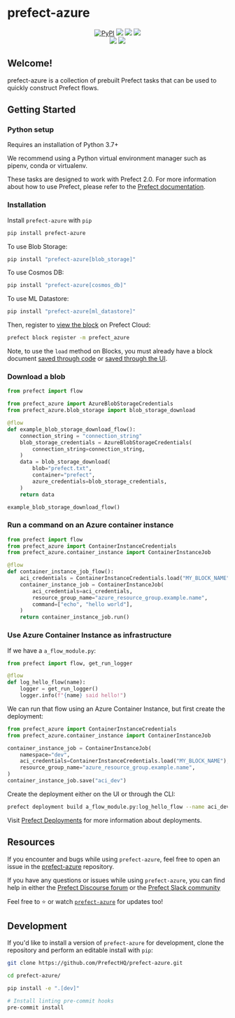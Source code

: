 # prefect-azure

<p align="center">
    <a href="https://pypi.python.org/pypi/prefect-azure/" alt="PyPI version">
        <img alt="PyPI" src="https://img.shields.io/pypi/v/prefect-azure?color=0052FF&labelColor=090422"></a>
    <a href="https://github.com/PrefectHQ/prefect-azure/" alt="Stars">
        <img src="https://img.shields.io/github/stars/PrefectHQ/prefect-azure?color=0052FF&labelColor=090422" /></a>
    <a href="https://pepy.tech/badge/prefect-azure/" alt="Downloads">
        <img src="https://img.shields.io/pypi/dm/prefect-azure?color=0052FF&labelColor=090422" /></a>
    <a href="https://github.com/PrefectHQ/prefect-azure/pulse" alt="Activity">
        <img src="https://img.shields.io/github/commit-activity/m/PrefectHQ/prefect-azure?color=0052FF&labelColor=090422" /></a>
    <br>
    <a href="https://prefect-community.slack.com" alt="Slack">
        <img src="https://img.shields.io/badge/slack-join_community-red.svg?color=0052FF&labelColor=090422&logo=slack" /></a>
    <a href="https://discourse.prefect.io/" alt="Discourse">
        <img src="https://img.shields.io/badge/discourse-browse_forum-red.svg?color=0052FF&labelColor=090422&logo=discourse" /></a>
</p>

## Welcome!

prefect-azure is a collection of prebuilt Prefect tasks that can be used to quickly construct Prefect flows.

## Getting Started

### Python setup

Requires an installation of Python 3.7+

We recommend using a Python virtual environment manager such as pipenv, conda or virtualenv.

These tasks are designed to work with Prefect 2.0. For more information about how to use Prefect, please refer to the [Prefect documentation](https://orion-docs.prefect.io/).

### Installation

Install `prefect-azure` with `pip`

```bash
pip install prefect-azure
```

To use Blob Storage:
```bash
pip install "prefect-azure[blob_storage]"
```

To use Cosmos DB:
```bash
pip install "prefect-azure[cosmos_db]"
```

To use ML Datastore:
```bash
pip install "prefect-azure[ml_datastore]"
```

Then, register to [view the block](https://orion-docs.prefect.io/ui/blocks/) on Prefect Cloud:

```bash
prefect block register -m prefect_azure
```

Note, to use the `load` method on Blocks, you must already have a block document [saved through code](https://orion-docs.prefect.io/concepts/blocks/#saving-blocks) or [saved through the UI](https://orion-docs.prefect.io/ui/blocks/).

### Download a blob

```python
from prefect import flow

from prefect_azure import AzureBlobStorageCredentials
from prefect_azure.blob_storage import blob_storage_download

@flow
def example_blob_storage_download_flow():
    connection_string = "connection_string"
    blob_storage_credentials = AzureBlobStorageCredentials(
        connection_string=connection_string,
    )
    data = blob_storage_download(
        blob="prefect.txt",
        container="prefect",
        azure_credentials=blob_storage_credentials,
    )
    return data

example_blob_storage_download_flow()
```

### Run a command on an Azure container instance

```python
from prefect import flow
from prefect_azure import ContainerInstanceCredentials
from prefect_azure.container_instance import ContainerInstanceJob

@flow
def container_instance_job_flow():
    aci_credentials = ContainerInstanceCredentials.load("MY_BLOCK_NAME")
    container_instance_job = ContainerInstanceJob(
        aci_credentials=aci_credentials,
        resource_group_name="azure_resource_group.example.name",
        command=["echo", "hello world"],
    )
    return container_instance_job.run()
```

### Use Azure Container Instance as infrastructure

If we have a `a_flow_module.py`:

```python
from prefect import flow, get_run_logger

@flow
def log_hello_flow(name):
    logger = get_run_logger()
    logger.info(f"{name} said hello!")
```

We can run that flow using an Azure Container Instance, but first create the deployment:

```python
from prefect_azure import ContainerInstanceCredentials
from prefect_azure.container_instance import ContainerInstanceJob

container_instance_job = ContainerInstanceJob(
    namespace="dev",
    aci_credentials=ContainerInstanceCredentials.load("MY_BLOCK_NAME"),
    resource_group_name="azure_resource_group.example.name",
)
container_instance_job.save("aci_dev")
```

Create the deployment either on the UI or through the CLI:
```bash
prefect deployment build a_flow_module.py:log_hello_flow --name aci_dev -ib container-instance-job/aci_dev
```

Visit [Prefect Deployments](https://docs.prefect.io/tutorials/deployments/) for more information about deployments.


## Resources

If you encounter and bugs while using `prefect-azure`, feel free to open an issue in the [prefect-azure](https://github.com/PrefectHQ/prefect-azure) repository.

If you have any questions or issues while using `prefect-azure`, you can find help in either the [Prefect Discourse forum](https://discourse.prefect.io/) or the [Prefect Slack community](https://prefect.io/slack)

Feel free to ⭐️ or watch [`prefect-azure`](https://github.com/PrefectHQ/prefect-azure) for updates too!

## Development

If you'd like to install a version of `prefect-azure` for development, clone the repository and perform an editable install with `pip`:

```bash
git clone https://github.com/PrefectHQ/prefect-azure.git

cd prefect-azure/

pip install -e ".[dev]"

# Install linting pre-commit hooks
pre-commit install
```

